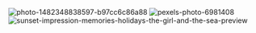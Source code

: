 ![photo-1482348838597-b97cc6c86a88](https://github.com/user-attachments/assets/a8b3f3bc-e7f4-498a-8e9d-e372a28bddcf)
![pexels-photo-6981408](https://github.com/user-attachments/assets/357768b1-b221-407f-b0e7-f13b552d43a6)
![sunset-impression-memories-holidays-the-girl-and-the-sea-preview](https://github.com/user-attachments/assets/7c19787a-c49a-42e2-8742-468905ff78bc)

